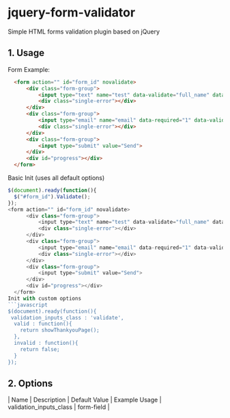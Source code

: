 # jquery-form-validator
Simple HTML forms validation plugin based on jQuery

## 1. Usage
  Form Example:
  ```html
    <form action="" id="form_id" novalidate>
        <div class="form-group">
            <input type="text" name="test" data-validate="full_name" data-title="Full Name" class="form-field">
            <div class="single-error"></div>
        </div>
        <div class="form-group">
            <input type="email" name="email" data-required="1" data-validate="email" data-title="Email" class="form-field">
            <div class="single-error"></div>
        </div>
        <div class="form-group">
            <input type="submit" value="Send">
        </div>
        <div id="progress"></div>
    </form>
  ```

  Basic Init (uses all default options)
  ```javascript
  $(document).ready(function(){
    $("#form_id").Validate();
  });
  <form action="" id="form_id" novalidate>
        <div class="form-group">
            <input type="text" name="test" data-validate="full_name" data-title="Full Name" class="form-field">
            <div class="single-error"></div>
        </div>
        <div class="form-group">
            <input type="email" name="email" data-required="1" data-validate="email" data-title="Email" class="form-field">
            <div class="single-error"></div>
        </div>
        <div class="form-group">
            <input type="submit" value="Send">
        </div>
        <div id="progress"></div>
    </form>
  Init with custom options
  ```javascript
  $(document).ready(function(){
   validation_inputs_class : 'validate',
    valid : function(){
      return showThankyouPage();
    },
    invalid : function(){
      return false;
    }
  });
  ```
  
  ## 2. Options
  | Name | Description | Default Value | Example Usage
  | validation_inputs_class | form-field | 
